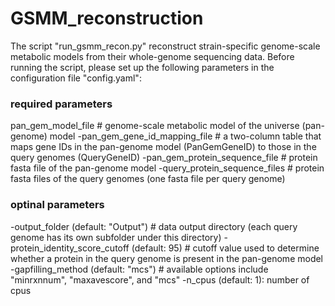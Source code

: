 # GSMM_reconstruction

The script "run_gsmm_recon.py" reconstruct strain-specific genome-scale metabolic models from their whole-genome sequencing data. Before running the script, please set up the following parameters in the configuration file "config.yaml":

### required parameters
pan_gem_model_file # genome-scale metabolic model of the universe (pan-genome) model
-pan_gem_gene_id_mapping_file # a two-column table that maps gene IDs in the pan-genome model (PanGemGeneID) to those in the query genomes (QueryGeneID)
-pan_gem_protein_sequence_file # protein fasta file of the pan-genome model
-query_protein_sequence_files # protein fasta files of the query genomes (one fasta file per query genome)

### optinal parameters
-output_folder (default: "Output") # data output directory (each query genome has its own subfolder under this directory)
-protein_identity_score_cutoff (default: 95) # cutoff value used to determine whether a protein in the query genome is present in the pan-genome model
-gapfilling_method (default: "mcs") # available options include "minrxnnum", "maxavescore", and "mcs"
-n_cpus (default: 1): number of cpus

